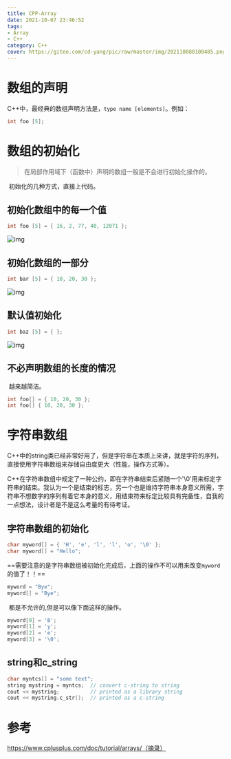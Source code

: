 ```yaml
---
title: CPP-Array
date: 2021-10-07 23:46:52
tags: 
- Array
- C++
category: C++
cover: https://gitee.com/cd-yang/pic/raw/master/img/202110080100485.png
---
```


# 数组的声明

​		C++中，最经典的数组声明方法是，`type name [elements]`。例如：

```cpp
int foo [5];
```

# 数组的初始化

> 在局部作用域下（函数中）声明的数组一般是不会进行初始化操作的。

​		初始化的几种方式，直接上代码。

## 初始化数组中的每一个值

```cpp
int foo [5] = { 16, 2, 77, 40, 12071 };
```

![img](https://www.cplusplus.com/doc/tutorial/arrays/arrays2.png)

## 初始化数组的一部分

```cpp
int bar [5] = { 10, 20, 30 };
```

![img](https://www.cplusplus.com/doc/tutorial/arrays/arrays3.png)



## 默认值初始化

```cpp
int baz [5] = { }; 
```

![img](https://www.cplusplus.com/doc/tutorial/arrays/arrays4.png)

## 不必声明数组的长度的情况

​		越来越简洁。

```cpp
int foo[] = { 10, 20, 30 };
int foo[] { 10, 20, 30 }; 
```

# 字符串数组

​		C++中的string类已经非常好用了，但是字符串在本质上来讲，就是字符的序列，直接使用字符串数组来存储自由度更大（性能，操作方式等）。

​		C++在字符串数组中规定了一种公约，即在字符串结束后紧随一个'\0'用来标定字符串的结束。我认为一个是结束的标志，另一个也是维持字符串本身意义所需，字符串不想数字的序列有着它本身的意义，用结束符来标定比较具有完备性，自我的一点想法，设计者是不是这么考量的有待考证。

## 字符串数组的初始化

```cpp
char myword[] = { 'H', 'e', 'l', 'l', 'o', '\0' };
char myword[] = "Hello"; 
```

​		==需要注意的是字符串数组被初始化完成后，上面的操作不可以用来改变`myword`的值了！！==

```cpp
myword = "Bye";
myword[] = "Bye"; 
```

​		都是不允许的,但是可以像下面这样的操作。

```cpp
myword[0] = 'B';
myword[1] = 'y';
myword[2] = 'e';
myword[3] = '\0';
```

## string和c_string

```cpp
char myntcs[] = "some text";
string mystring = myntcs;  // convert c-string to string
cout << mystring;          // printed as a library string
cout << mystring.c_str();  // printed as a c-string
```

# 参考

https://www.cplusplus.com/doc/tutorial/arrays/（摘录）
